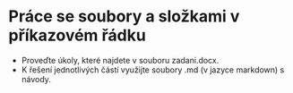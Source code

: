 # Práce se soubory a složkami v příkazovém řádku

* Proveďte úkoly, které najdete v souboru zadani.docx.
* K řešení jednotlivých částí využijte soubory .md (v jazyce markdown) s návody. 
